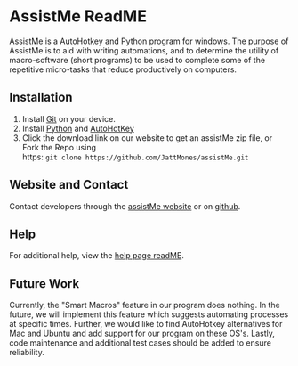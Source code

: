 # AssistMe ReadME
AssistMe is a AutoHotkey and Python program for windows. The
purpose of AssistMe is to aid with writing automations, and
to determine the utility of macro-software (short programs)
to be used to complete some of the repetitive micro-tasks
that reduce productively on computers.

## Installation
1. Install [Git](https://git-scm.com/downloads) on your device.
2. Install [Python](https://www.python.org/downloads/) and [AutoHotKey](https://www.autohotkey.com/)
3. Click the download link on our website to get an assistMe
zip file, or Fork the Repo using </br>https: `git clone https://github.com/JattMones/assistMe.git`

## Website and Contact
Contact developers through the [assistMe website](https://assist-me-download.netlify.com/)
or on [github](https://github.com/JattMones/assistMe).

## Help
For additional help, view the [help page readME](https://github.com/JattMones/assistMe/blob/master/help/readME.md).

## Future Work
Currently, the "Smart Macros" feature in our program does
nothing. In the future, we will implement this feature which
suggests automating processes at specific times. Further,
we would like to find AutoHotkey alternatives for Mac and
Ubuntu and add support for our program on these OS's.
Lastly, code maintenance and additional test cases should be
added to ensure reliability.   
